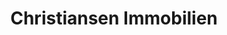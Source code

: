 ---
title: "Christiansen Immobilien"
url: /wyk-auf-foehr/christiansen-immobilien/
shop: Immobilien
---